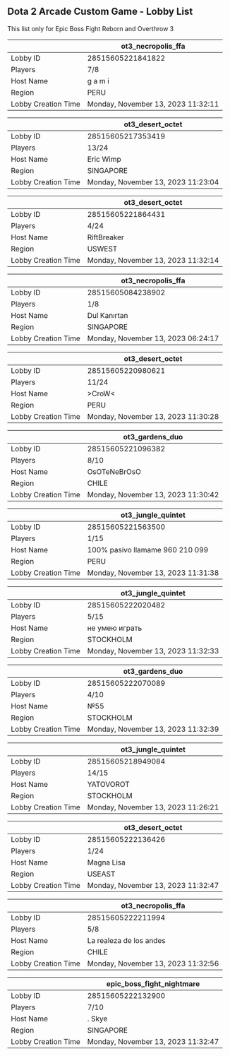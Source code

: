 ## Dota 2 Arcade Custom Game - Lobby List

This list only for Epic Boss Fight Reborn and Overthrow 3

|  | ot3_necropolis_ffa |
| ------ | ------ |
| Lobby ID | 28515605221841822 |
| Players | 7/8 |
| Host Name | g a m i |
| Region | PERU |
| Lobby Creation Time | Monday, November 13, 2023 11:32:11 |


|  | ot3_desert_octet |
| ------ | ------ |
| Lobby ID | 28515605217353419 |
| Players | 13/24 |
| Host Name | Eric Wimp |
| Region | SINGAPORE |
| Lobby Creation Time | Monday, November 13, 2023 11:23:04 |


|  | ot3_desert_octet |
| ------ | ------ |
| Lobby ID | 28515605221864431 |
| Players | 4/24 |
| Host Name | RiftBreaker |
| Region | USWEST |
| Lobby Creation Time | Monday, November 13, 2023 11:32:14 |


|  | ot3_necropolis_ffa |
| ------ | ------ |
| Lobby ID | 28515605084238902 |
| Players | 1/8 |
| Host Name | Dul Kanırtan |
| Region | SINGAPORE |
| Lobby Creation Time | Monday, November 13, 2023 06:24:17 |


|  | ot3_desert_octet |
| ------ | ------ |
| Lobby ID | 28515605220980621 |
| Players | 11/24 |
| Host Name | >CroW< |
| Region | PERU |
| Lobby Creation Time | Monday, November 13, 2023 11:30:28 |


|  | ot3_gardens_duo |
| ------ | ------ |
| Lobby ID | 28515605221096382 |
| Players | 8/10 |
| Host Name | OsOTeNeBrOsO |
| Region | CHILE |
| Lobby Creation Time | Monday, November 13, 2023 11:30:42 |


|  | ot3_jungle_quintet |
| ------ | ------ |
| Lobby ID | 28515605221563500 |
| Players | 1/15 |
| Host Name | 100% pasivo llamame 960 210 099 |
| Region | PERU |
| Lobby Creation Time | Monday, November 13, 2023 11:31:38 |


|  | ot3_jungle_quintet |
| ------ | ------ |
| Lobby ID | 28515605222020482 |
| Players | 5/15 |
| Host Name | не умею играть |
| Region | STOCKHOLM |
| Lobby Creation Time | Monday, November 13, 2023 11:32:33 |


|  | ot3_gardens_duo |
| ------ | ------ |
| Lobby ID | 28515605222070089 |
| Players | 4/10 |
| Host Name | №55 |
| Region | STOCKHOLM |
| Lobby Creation Time | Monday, November 13, 2023 11:32:39 |


|  | ot3_jungle_quintet |
| ------ | ------ |
| Lobby ID | 28515605218949084 |
| Players | 14/15 |
| Host Name | YATOVOROT |
| Region | STOCKHOLM |
| Lobby Creation Time | Monday, November 13, 2023 11:26:21 |


|  | ot3_desert_octet |
| ------ | ------ |
| Lobby ID | 28515605222136426 |
| Players | 1/24 |
| Host Name | Magna Lisa |
| Region | USEAST |
| Lobby Creation Time | Monday, November 13, 2023 11:32:47 |


|  | ot3_necropolis_ffa |
| ------ | ------ |
| Lobby ID | 28515605222211994 |
| Players | 5/8 |
| Host Name | La realeza de los andes |
| Region | CHILE |
| Lobby Creation Time | Monday, November 13, 2023 11:32:56 |


|  | epic_boss_fight_nightmare |
| ------ | ------ |
| Lobby ID | 28515605222132900 |
| Players | 7/10 |
| Host Name | . Skye |
| Region | SINGAPORE |
| Lobby Creation Time | Monday, November 13, 2023 11:32:47 |


